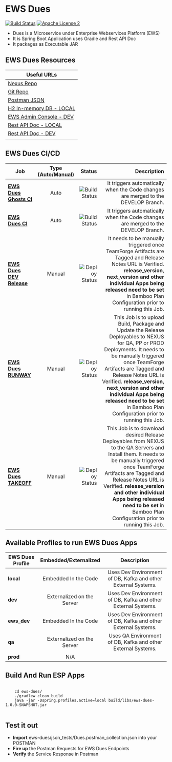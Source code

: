 EWS Dues
===================================

[![Build Status](http://es-compile01.dal.securustech.net/plugins/servlet/wittified/build-status/EP-EWCD)](http://es-compile01.dal.securustech.net/plugins/servlet/wittified/build-status/EP-EWCD)
[![Apache License 2](https://img.shields.io/badge/license-ASF2-blue.svg)](https://www.apache.org/licenses/LICENSE-2.0.txt)


- Dues is a Microservice under Enterprise Webservices Platform (EWS)
- It is Spring Boot Application uses Gradle and Rest API Doc
- It packages as Executable JAR


## EWS Dues Resources


| **Useful URLs**	|
| ------------- |
| [Nexus Repo](http://es-nexus01.dal.securustech.net/content/repositories/releases/net/securustech/ews/ews-dues/ "Official Nexus Artifactory for EWS Dues")      	|
| [Git Repo](http://es-bitbucket01.dal.securustech.net/projects/MID/repos/ews-dues/browse "Official Git Repo for EWS Dues")      	|
| [Postman JSON](http://es-bitbucket01.dal.securustech.net/projects/MID/repos/ews-dues/browse/json_tests "Postman JSON for EWS Dues")      	|
| [H2 In-memory DB - LOCAL](http://localhost:20036/ "H2 In-Memory DB Web Console for Local Testing")      	|
| [EWS Admin Console - DEV](http://ld-midsrvcs01.lab.securustech.net:8761/#/ "EWS Admin Console - DEV Environment")      	|
| [Rest API Doc - LOCAL](http://localhost:20026/ews/dues/info/index.html "EWS Dues Rest API Doc - Local Environment")      	|
| [Rest API Doc - DEV](http://ld-midsrvcs01.lab.securustech.net:8761/dues/info/index.html "EWS Dues Rest API Doc - DEV Environment")      	|
     	|


## EWS Dues CI/CD


| Job        | Type (Auto/Manual)	| Status  |Description  |
| ------------- |:-------------:| -----:|-----:|
| [**EWS Dues Ghosts CI**](http://es-compile01.dal.securustech.net/browse/EP-EWCD "EWS Dues CI Job")      | Auto | ![Build Status](http://es-compile01.dal.securustech.net/plugins/servlet/wittified/build-status/EP-EWCD)	| It triggers automatically when the Code changes are merged to the DEVELOP Branch.	|
| [**EWS Dues CI**](http://es-compile01.dal.securustech.net/browse/EP-EWCD "EWS Dues CI Job")      | Auto | ![Build Status](http://es-compile01.dal.securustech.net/plugins/servlet/wittified/build-status/EP-EWCD)	| It triggers automatically when the Code changes are merged to the DEVELOP Branch.	|
| [**EWS Dues DEV Release**](http://es-compile01.dal.securustech.net/browse/EP-EWSDR "EWS Dues Deploy to DEV")      | Manual | ![Deploy Status](http://es-compile01.dal.securustech.net/plugins/servlet/wittified/build-status/EP-EWSDR)	| It needs to be manually triggered once TeamForge Artifacts are Tagged and Release Notes URL is Verified. **release_version, next_version and other individual Apps being released need to be set** in Bamboo Plan Configuration prior to running this Job. |
| [**EWS Dues RUNWAY**](http://es-compile01.dal.securustech.net/browse/EP-EWLR "EWS Dues Deploy to NEXUS Job")      | Manual | ![Deploy Status](http://es-compile01.dal.securustech.net/plugins/servlet/wittified/build-status/EP-EWLR)	| This Job is to upload Build, Package and Update the Release Deployables to NEXUS for QA, PP or PROD Deployments. It needs to be manually triggered once TeamForge Artifacts are Tagged and Release Notes URL is Verified. **release_version, next_version and other individual Apps being released need to be set** in Bamboo Plan Configuration prior to running this Job. |
| [**EWS Dues TAKEOFF**](http://es-compile01.dal.securustech.net/browse/EP-EW "EWS Dues Install to QA Environment")      | Manual | ![Deploy Status](http://es-compile01.dal.securustech.net/plugins/servlet/wittified/build-status/EP-EW)	| This Job is to download desired Release Deployables from NEXUS to the QA Servers and Install them. It needs to be manually triggered once TeamForge Artifacts are Tagged and Release Notes URL is Verified. **release_version and other individual Apps being released need to be set** in Bamboo Plan Configuration prior to running this Job. |

## Available Profiles to run EWS Dues Apps


| EWS Dues Profile        | Embedded/Externalized           | Description           |
| ------------- |:-------------:|:-------------:|
| **local**      | Embedded In the Code    | Uses Dev Environment of DB, Kafka and other External Systems. |
| **dev**      | Externalized on the Server    | Uses Dev Environment of DB, Kafka and other External Systems. |
| **ews_dev**      | Embedded In the Code    | Uses Dev Environment of DB, Kafka and other External Systems. |
| **qa**      | Externalized on the Server    | Uses QA Environment of DB, Kafka and other External Systems. |
| **prod**      | N/A |


## Build And Run ESP Apps

```shell

	cd ews-dues/
	./gradlew clean build
	java -jar -Dspring.profiles.active=local build/libs/ews-dues-1.0.0-SNAPSHOT.jar


``` 


## Test it out 

* **Import** ews-dues/json_tests/Dues.postman_collection.json into your POSTMAN
* **Fire up** the Postman Requests for EWS Dues Endpoints 
* **Verify** the Service Response in Postman



